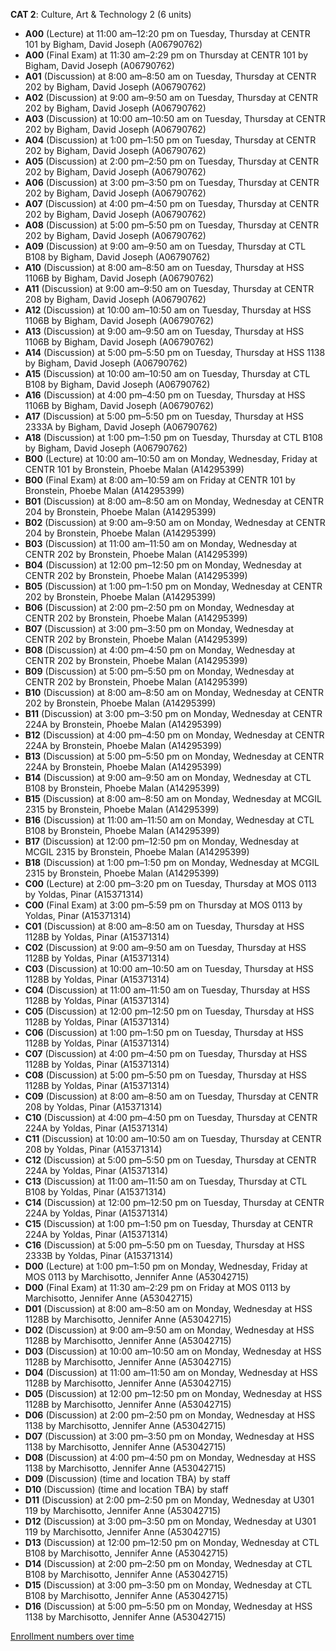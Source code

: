 **CAT 2**: Culture, Art & Technology 2 (6 units)

- **A00** (Lecture) at 11:00 am–12:20 pm on Tuesday, Thursday at CENTR 101 by Bigham, David Joseph (A06790762)
- **A00** (Final Exam) at 11:30 am–2:29 pm on Thursday at CENTR 101 by Bigham, David Joseph (A06790762)
- **A01** (Discussion) at 8:00 am–8:50 am on Tuesday, Thursday at CENTR 202 by Bigham, David Joseph (A06790762)
- **A02** (Discussion) at 9:00 am–9:50 am on Tuesday, Thursday at CENTR 202 by Bigham, David Joseph (A06790762)
- **A03** (Discussion) at 10:00 am–10:50 am on Tuesday, Thursday at CENTR 202 by Bigham, David Joseph (A06790762)
- **A04** (Discussion) at 1:00 pm–1:50 pm on Tuesday, Thursday at CENTR 202 by Bigham, David Joseph (A06790762)
- **A05** (Discussion) at 2:00 pm–2:50 pm on Tuesday, Thursday at CENTR 202 by Bigham, David Joseph (A06790762)
- **A06** (Discussion) at 3:00 pm–3:50 pm on Tuesday, Thursday at CENTR 202 by Bigham, David Joseph (A06790762)
- **A07** (Discussion) at 4:00 pm–4:50 pm on Tuesday, Thursday at CENTR 202 by Bigham, David Joseph (A06790762)
- **A08** (Discussion) at 5:00 pm–5:50 pm on Tuesday, Thursday at CENTR 202 by Bigham, David Joseph (A06790762)
- **A09** (Discussion) at 9:00 am–9:50 am on Tuesday, Thursday at CTL B108 by Bigham, David Joseph (A06790762)
- **A10** (Discussion) at 8:00 am–8:50 am on Tuesday, Thursday at HSS 1106B by Bigham, David Joseph (A06790762)
- **A11** (Discussion) at 9:00 am–9:50 am on Tuesday, Thursday at CENTR 208 by Bigham, David Joseph (A06790762)
- **A12** (Discussion) at 10:00 am–10:50 am on Tuesday, Thursday at HSS 1106B by Bigham, David Joseph (A06790762)
- **A13** (Discussion) at 9:00 am–9:50 am on Tuesday, Thursday at HSS 1106B by Bigham, David Joseph (A06790762)
- **A14** (Discussion) at 5:00 pm–5:50 pm on Tuesday, Thursday at HSS 1138 by Bigham, David Joseph (A06790762)
- **A15** (Discussion) at 10:00 am–10:50 am on Tuesday, Thursday at CTL B108 by Bigham, David Joseph (A06790762)
- **A16** (Discussion) at 4:00 pm–4:50 pm on Tuesday, Thursday at HSS 1106B by Bigham, David Joseph (A06790762)
- **A17** (Discussion) at 5:00 pm–5:50 pm on Tuesday, Thursday at HSS 2333A by Bigham, David Joseph (A06790762)
- **A18** (Discussion) at 1:00 pm–1:50 pm on Tuesday, Thursday at CTL B108 by Bigham, David Joseph (A06790762)
- **B00** (Lecture) at 10:00 am–10:50 am on Monday, Wednesday, Friday at CENTR 101 by Bronstein, Phoebe Malan (A14295399)
- **B00** (Final Exam) at 8:00 am–10:59 am on Friday at CENTR 101 by Bronstein, Phoebe Malan (A14295399)
- **B01** (Discussion) at 8:00 am–8:50 am on Monday, Wednesday at CENTR 204 by Bronstein, Phoebe Malan (A14295399)
- **B02** (Discussion) at 9:00 am–9:50 am on Monday, Wednesday at CENTR 204 by Bronstein, Phoebe Malan (A14295399)
- **B03** (Discussion) at 11:00 am–11:50 am on Monday, Wednesday at CENTR 202 by Bronstein, Phoebe Malan (A14295399)
- **B04** (Discussion) at 12:00 pm–12:50 pm on Monday, Wednesday at CENTR 202 by Bronstein, Phoebe Malan (A14295399)
- **B05** (Discussion) at 1:00 pm–1:50 pm on Monday, Wednesday at CENTR 202 by Bronstein, Phoebe Malan (A14295399)
- **B06** (Discussion) at 2:00 pm–2:50 pm on Monday, Wednesday at CENTR 202 by Bronstein, Phoebe Malan (A14295399)
- **B07** (Discussion) at 3:00 pm–3:50 pm on Monday, Wednesday at CENTR 202 by Bronstein, Phoebe Malan (A14295399)
- **B08** (Discussion) at 4:00 pm–4:50 pm on Monday, Wednesday at CENTR 202 by Bronstein, Phoebe Malan (A14295399)
- **B09** (Discussion) at 5:00 pm–5:50 pm on Monday, Wednesday at CENTR 202 by Bronstein, Phoebe Malan (A14295399)
- **B10** (Discussion) at 8:00 am–8:50 am on Monday, Wednesday at CENTR 202 by Bronstein, Phoebe Malan (A14295399)
- **B11** (Discussion) at 3:00 pm–3:50 pm on Monday, Wednesday at CENTR 224A by Bronstein, Phoebe Malan (A14295399)
- **B12** (Discussion) at 4:00 pm–4:50 pm on Monday, Wednesday at CENTR 224A by Bronstein, Phoebe Malan (A14295399)
- **B13** (Discussion) at 5:00 pm–5:50 pm on Monday, Wednesday at CENTR 224A by Bronstein, Phoebe Malan (A14295399)
- **B14** (Discussion) at 9:00 am–9:50 am on Monday, Wednesday at CTL B108 by Bronstein, Phoebe Malan (A14295399)
- **B15** (Discussion) at 8:00 am–8:50 am on Monday, Wednesday at MCGIL 2315 by Bronstein, Phoebe Malan (A14295399)
- **B16** (Discussion) at 11:00 am–11:50 am on Monday, Wednesday at CTL B108 by Bronstein, Phoebe Malan (A14295399)
- **B17** (Discussion) at 12:00 pm–12:50 pm on Monday, Wednesday at MCGIL 2315 by Bronstein, Phoebe Malan (A14295399)
- **B18** (Discussion) at 1:00 pm–1:50 pm on Monday, Wednesday at MCGIL 2315 by Bronstein, Phoebe Malan (A14295399)
- **C00** (Lecture) at 2:00 pm–3:20 pm on Tuesday, Thursday at MOS 0113 by Yoldas, Pinar (A15371314)
- **C00** (Final Exam) at 3:00 pm–5:59 pm on Thursday at MOS 0113 by Yoldas, Pinar (A15371314)
- **C01** (Discussion) at 8:00 am–8:50 am on Tuesday, Thursday at HSS 1128B by Yoldas, Pinar (A15371314)
- **C02** (Discussion) at 9:00 am–9:50 am on Tuesday, Thursday at HSS 1128B by Yoldas, Pinar (A15371314)
- **C03** (Discussion) at 10:00 am–10:50 am on Tuesday, Thursday at HSS 1128B by Yoldas, Pinar (A15371314)
- **C04** (Discussion) at 11:00 am–11:50 am on Tuesday, Thursday at HSS 1128B by Yoldas, Pinar (A15371314)
- **C05** (Discussion) at 12:00 pm–12:50 pm on Tuesday, Thursday at HSS 1128B by Yoldas, Pinar (A15371314)
- **C06** (Discussion) at 1:00 pm–1:50 pm on Tuesday, Thursday at HSS 1128B by Yoldas, Pinar (A15371314)
- **C07** (Discussion) at 4:00 pm–4:50 pm on Tuesday, Thursday at HSS 1128B by Yoldas, Pinar (A15371314)
- **C08** (Discussion) at 5:00 pm–5:50 pm on Tuesday, Thursday at HSS 1128B by Yoldas, Pinar (A15371314)
- **C09** (Discussion) at 8:00 am–8:50 am on Tuesday, Thursday at CENTR 208 by Yoldas, Pinar (A15371314)
- **C10** (Discussion) at 4:00 pm–4:50 pm on Tuesday, Thursday at CENTR 224A by Yoldas, Pinar (A15371314)
- **C11** (Discussion) at 10:00 am–10:50 am on Tuesday, Thursday at CENTR 208 by Yoldas, Pinar (A15371314)
- **C12** (Discussion) at 5:00 pm–5:50 pm on Tuesday, Thursday at CENTR 224A by Yoldas, Pinar (A15371314)
- **C13** (Discussion) at 11:00 am–11:50 am on Tuesday, Thursday at CTL B108 by Yoldas, Pinar (A15371314)
- **C14** (Discussion) at 12:00 pm–12:50 pm on Tuesday, Thursday at CENTR 224A by Yoldas, Pinar (A15371314)
- **C15** (Discussion) at 1:00 pm–1:50 pm on Tuesday, Thursday at CENTR 224A by Yoldas, Pinar (A15371314)
- **C16** (Discussion) at 5:00 pm–5:50 pm on Tuesday, Thursday at HSS 2333B by Yoldas, Pinar (A15371314)
- **D00** (Lecture) at 1:00 pm–1:50 pm on Monday, Wednesday, Friday at MOS 0113 by Marchisotto, Jennifer Anne (A53042715)
- **D00** (Final Exam) at 11:30 am–2:29 pm on Friday at MOS 0113 by Marchisotto, Jennifer Anne (A53042715)
- **D01** (Discussion) at 8:00 am–8:50 am on Monday, Wednesday at HSS 1128B by Marchisotto, Jennifer Anne (A53042715)
- **D02** (Discussion) at 9:00 am–9:50 am on Monday, Wednesday at HSS 1128B by Marchisotto, Jennifer Anne (A53042715)
- **D03** (Discussion) at 10:00 am–10:50 am on Monday, Wednesday at HSS 1128B by Marchisotto, Jennifer Anne (A53042715)
- **D04** (Discussion) at 11:00 am–11:50 am on Monday, Wednesday at HSS 1128B by Marchisotto, Jennifer Anne (A53042715)
- **D05** (Discussion) at 12:00 pm–12:50 pm on Monday, Wednesday at HSS 1128B by Marchisotto, Jennifer Anne (A53042715)
- **D06** (Discussion) at 2:00 pm–2:50 pm on Monday, Wednesday at HSS 1138 by Marchisotto, Jennifer Anne (A53042715)
- **D07** (Discussion) at 3:00 pm–3:50 pm on Monday, Wednesday at HSS 1138 by Marchisotto, Jennifer Anne (A53042715)
- **D08** (Discussion) at 4:00 pm–4:50 pm on Monday, Wednesday at HSS 1138 by Marchisotto, Jennifer Anne (A53042715)
- **D09** (Discussion) (time and location TBA) by staff
- **D10** (Discussion) (time and location TBA) by staff
- **D11** (Discussion) at 2:00 pm–2:50 pm on Monday, Wednesday at U301 119 by Marchisotto, Jennifer Anne (A53042715)
- **D12** (Discussion) at 3:00 pm–3:50 pm on Monday, Wednesday at U301 119 by Marchisotto, Jennifer Anne (A53042715)
- **D13** (Discussion) at 12:00 pm–12:50 pm on Monday, Wednesday at CTL B108 by Marchisotto, Jennifer Anne (A53042715)
- **D14** (Discussion) at 2:00 pm–2:50 pm on Monday, Wednesday at CTL B108 by Marchisotto, Jennifer Anne (A53042715)
- **D15** (Discussion) at 3:00 pm–3:50 pm on Monday, Wednesday at CTL B108 by Marchisotto, Jennifer Anne (A53042715)
- **D16** (Discussion) at 5:00 pm–5:50 pm on Monday, Wednesday at HSS 1138 by Marchisotto, Jennifer Anne (A53042715)

[Enrollment numbers over time](./CAT2.tsv)
